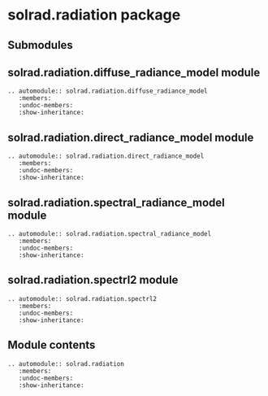# solrad.radiation package

## Submodules

## solrad.radiation.diffuse_radiance_model module

```{eval-rst}
.. automodule:: solrad.radiation.diffuse_radiance_model
   :members:
   :undoc-members:
   :show-inheritance:
```

## solrad.radiation.direct_radiance_model module

```{eval-rst}
.. automodule:: solrad.radiation.direct_radiance_model
   :members:
   :undoc-members:
   :show-inheritance:
```

## solrad.radiation.spectral_radiance_model module

```{eval-rst}
.. automodule:: solrad.radiation.spectral_radiance_model
   :members:
   :undoc-members:
   :show-inheritance:
```

## solrad.radiation.spectrl2 module

```{eval-rst}
.. automodule:: solrad.radiation.spectrl2
   :members:
   :undoc-members:
   :show-inheritance:
```

## Module contents

```{eval-rst}
.. automodule:: solrad.radiation
   :members:
   :undoc-members:
   :show-inheritance:
```
